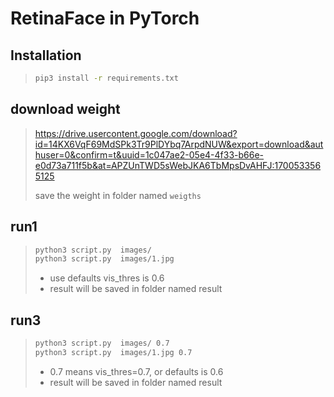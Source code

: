 # RetinaFace in PyTorch

## Installation
> ```bash
> pip3 install -r requirements.txt
> ```

## download weight
> https://drive.usercontent.google.com/download?id=14KX6VqF69MdSPk3Tr9PlDYbq7ArpdNUW&export=download&authuser=0&confirm=t&uuid=1c047ae2-05e4-4f33-b66e-e0d73a711f5b&at=APZUnTWD5sWebJKA6TbMpsDvAHFJ:1700533565125
>
> save the weight in folder named `weigths`

## run1
> ```bash
> python3 script.py  images/
> python3 script.py  images/1.jpg
> ```
>  * use defaults vis_thres is 0.6
>  * result will be saved in folder named result
>

## run3
> ```bash
> python3 script.py  images/ 0.7
> python3 script.py  images/1.jpg 0.7
> ```
> * 0.7 means vis_thres=0.7, or defaults is 0.6
> * result will be saved in folder named result
>
